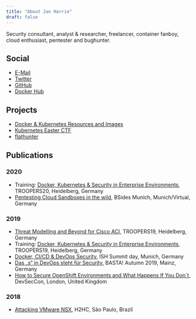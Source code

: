 ```yaml
---
title: "About Jan Harrie"
draft: false
---
```


Security consultant, analyst & researcher, freelancer, container fanboy, cloud enthusiast, pentester and bughunter.

## Social

- [E-Mail](mailto:mail@nody.cc)
- [Twitter](https://twitter.com/NodyTweet)
- [GitHub](https://github.com/NodyHub)
- [Docker Hub](https://hub.docker.com/u/nodyd)

## Projects

- [Docker & Kubernetes Resources and Images](https://github.com/NodyHub/docker-k8s-resources)
- [Kubernetes Easter CTF](https://github.com/NodyHub/k8s-ctf-rocks)
- [flathunter](https://github.com/flathunters/flathunter)

## Publications

### 2020

- Training: [Docker, Kubernetes & Security in Enterprise Environments](../publication/2020-troopers/), TROOPERS20, Heidelberg, Germany
- [Pentesting Cloud Sandboxes in the wild](../publication/2020-bsidesmuc/), BSides Munich, Munich/Virtual, Germany

### 2019

- [Threat Modelling and Beyond for Cisco ACI](../publication/2019-troopers/#threat-modelling-and-beyond-for-cisco-aci), TROOPERS19, Heidelberg, Germany
- Training: [Docker, Kubernetes & Security in Enterprise Environments](../publication/2019-troopers/#docker-kubernetes--security-in-enterprise-environments), TROOPERS19, Heidelberg, Germany
- [Docker, CI/CD & DevOps Security](../publication/2019-ish), ISH Summit day, Munich, Germany
- [Das „s“ in DevOps steht für Security](../publication/2019-basta), BASTA! Autumn 2019, Mainz, Germany
- [How to Secure OpenShift Environments and What Happens If You Don´t](../publication/2019-devseccon), DevSecCon, London, United Kingdom

### 2018

- [Attacking VMware NSX](../publication/2018-h2hc/), H2HC, São Paulo, Brazil

